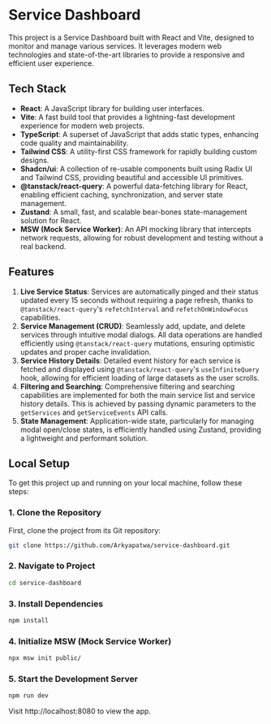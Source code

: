 
# Service Dashboard

This project is a Service Dashboard built with React and Vite, designed to monitor and manage various services. It leverages modern web technologies and state-of-the-art libraries to provide a responsive and efficient user experience.

## Tech Stack

-   **React**: A JavaScript library for building user interfaces.
-   **Vite**: A fast build tool that provides a lightning-fast development experience for modern web projects.
-   **TypeScript**: A superset of JavaScript that adds static types, enhancing code quality and maintainability.
-   **Tailwind CSS**: A utility-first CSS framework for rapidly building custom designs.
-   **Shadcn/ui**: A collection of re-usable components built using Radix UI and Tailwind CSS, providing beautiful and accessible UI primitives.
-   **@tanstack/react-query**: A powerful data-fetching library for React, enabling efficient caching, synchronization, and server state management.
-   **Zustand**: A small, fast, and scalable bear-bones state-management solution for React.
-   **MSW (Mock Service Worker)**: An API mocking library that intercepts network requests, allowing for robust development and testing without a real backend.

## Features

1.  **Live Service Status**: Services are automatically pinged and their status updated every 15 seconds without requiring a page refresh, thanks to `@tanstack/react-query`'s `refetchInterval` and `refetchOnWindowFocus` capabilities.
2.  **Service Management (CRUD)**: Seamlessly add, update, and delete services through intuitive modal dialogs. All data operations are handled efficiently using `@tanstack/react-query` mutations, ensuring optimistic updates and proper cache invalidation.
3.  **Service History Details**: Detailed event history for each service is fetched and displayed using `@tanstack/react-query`'s `useInfiniteQuery` hook, allowing for efficient loading of large datasets as the user scrolls.
4.  **Filtering and Searching**: Comprehensive filtering and searching capabilities are implemented for both the main service list and service history details. This is achieved by passing dynamic parameters to the `getServices` and `getServiceEvents` API calls.
5.  **State Management**: Application-wide state, particularly for managing modal open/close states, is efficiently handled using Zustand, providing a lightweight and performant solution.

## Local Setup

To get this project up and running on your local machine, follow these steps:

### 1. Clone the Repository

First, clone the project from its Git repository:

```bash
git clone https://github.com/Arkyapatwa/service-dashboard.git
```

### 2. Navigate to Project
```bash
cd service-dashboard
```

### 3. Install Dependencies
```bash
npm install
```

### 4. Initialize MSW (Mock Service Worker)
```bash
npx msw init public/
```

### 5. Start the Development Server
```bash
npm run dev
```

Visit http://localhost:8080 to view the app.
